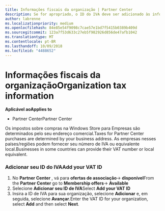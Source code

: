 ```yaml
---
title: Informações fiscais da organização | Partner Center
description: Se for apropriado, o ID do IVA deve ser adicionado às informações da sua organização
author: labrenne
ms.localizationpriority: medium
ms.openlocfilehash: 84e85e54f9098c7cae57e1bd7f5415b0389b409d
ms.sourcegitcommit: 123a7f53d633c27eb5f982926d856de47afb1042
ms.translationtype: MT
ms.contentlocale: pt-BR
ms.lasthandoff: 10/09/2018
ms.locfileid: "4488652"
---
```

# <a name="organization-tax-information"></a><span data-ttu-id="53419-103">Informações fiscais da organização</span><span class="sxs-lookup"><span data-stu-id="53419-103">Organization tax information</span></span>

**<span data-ttu-id="53419-104">Aplicável ao</span><span class="sxs-lookup"><span data-stu-id="53419-104">Applies to</span></span>**

-  <span data-ttu-id="53419-105">Partner Center</span><span class="sxs-lookup"><span data-stu-id="53419-105">Partner Center</span></span>

<span data-ttu-id="53419-106">Os impostos sobre compras na Windows Store para Empresas são determinados pelo seu endereço comercial.</span><span class="sxs-lookup"><span data-stu-id="53419-106">Taxes for Partner Center purchases are determined by your business address.</span></span> <span data-ttu-id="53419-107">As empresas nesses países/regiões podem fornecer seu número de IVA ou equivalente local.</span><span class="sxs-lookup"><span data-stu-id="53419-107">Businesses in some countries can provide their VAT number or local equivalent.</span></span>

### <a name="add-your-vat-id"></a><span data-ttu-id="53419-108">Adicionar seu ID do IVA</span><span class="sxs-lookup"><span data-stu-id="53419-108">Add your VAT ID</span></span>

1.  <span data-ttu-id="53419-109">No **Partner Center** , vá para **ofertas de associação**-> **disponível**</span><span class="sxs-lookup"><span data-stu-id="53419-109">From the **Partner Center** go to **Membership offers**-> **Available**</span></span>
2.  <span data-ttu-id="53419-110">Selecione **Adicionar seu ID de IVA**</span><span class="sxs-lookup"><span data-stu-id="53419-110">Select **Add your VAT ID**</span></span>
3.  <span data-ttu-id="53419-111">Insira a ID de IVA para sua organização, selecione **Adicionar** e, em seguida, selecione **Avançar**.</span><span class="sxs-lookup"><span data-stu-id="53419-111">Enter the VAT ID for your organization, select **Add** and then select **Next**.</span></span>





 



